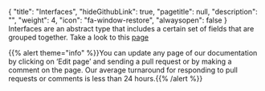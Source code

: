 {
  "title": "Interfaces",
  "hideGithubLink": true,
	"pagetitle": null,
  "description": "",
  "weight": 4,
  "icon": "fa-window-restore",
  "alwaysopen": false
}
Interfaces are an abstract type that includes a certain set of fields that are grouped together. Take a look to this [page](/travelgatex/reference/interfaces/)

{{% alert theme="info" %}}You can update any page of our documentation by clicking on ‘Edit page’ and sending a pull request or by making a comment on the page. Our average turnaround for responding to pull requests or comments is less than 24 hours.{{% /alert %}}
